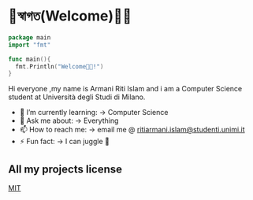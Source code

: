 

# 🐯স্বাগত(Welcome)👋🏽
```go
package main
import "fmt"

func main(){
  fmt.Println("Welcome🖐🏽!")
}
```
Hi everyone ,my name is Armani Riti Islam and i am a Computer Science student at Università degli Studi di Milano.

- 🌱 I’m currently learning: -> Computer Science
- 💬 Ask me about: -> Everything
- 📫 How to reach me: -> email me @ ritiarmani.islam@studenti.unimi.it
- ⚡ Fun fact: -> I can juggle 🤡


## All my projects license
[MIT](https://choosealicense.com/licenses/mit/)
